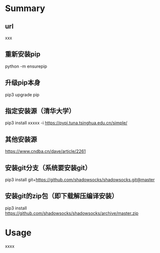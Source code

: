 # Summary

##  url 
xxx

## 重新安装pip

python -m ensurepip

## 升级pip本身

pip3 upgrade pip

## 指定安装源（清华大学）

pip3 install xxxxx -i https://pypi.tuna.tsinghua.edu.cn/simple/

## 其他安装源

https://www.cndba.cn/dave/article/2261

## 安装git分支（系统要安装git）

pip3 install git+https://github.com/shadowsocks/shadowsocks.git@master

## 安装git的zip包（即下载解压编译安装）

pip3 install https://github.com/shadowsocks/shadowsocks/archive/master.zip


# Usage

xxxx
